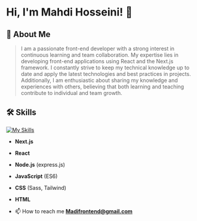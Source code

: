 
# Hi, I'm Mahdi Hosseini! 👋

## 🚀 About Me


>I am a passionate front-end developer with a strong interest in continuous learning and team collaboration. My expertise lies in developing front-end applications using React and the Next.js framework. I constantly strive to keep my technical knowledge up to date and apply the latest technologies and best practices in projects. Additionally, I am enthusiastic about sharing my knowledge and experiences with others, believing that both learning and teaching contribute to individual and team growth.



## 🛠 Skills
[![My Skills](https://skillicons.dev/icons?i=nextjs,react,redux,docker,mongodb,nodejs,ts,js,tailwind,sass,css,html)](https://skillicons.dev)

- **Next.js**
- **React**
- **Node.js** (express.js)
- **JavaScript** (ES6)
- **CSS** (Sass, Tailwind)
- **HTML**

- 📫 How to reach me **Madifrontend@gmail.com**
